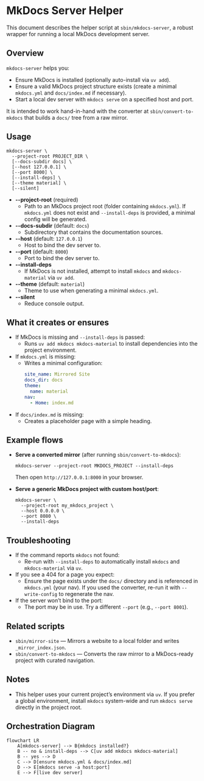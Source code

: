 # MkDocs Server Helper

This document describes the helper script at `sbin/mkdocs-server`, a robust wrapper for running a local MkDocs development server.

## Overview

`mkdocs-server` helps you:

- Ensure MkDocs is installed (optionally auto-install via `uv add`).
- Ensure a valid MkDocs project structure exists (create a minimal `mkdocs.yml` and `docs/index.md` if necessary).
- Start a local dev server with `mkdocs serve` on a specified host and port.

It is intended to work hand-in-hand with the converter at `sbin/convert-to-mkdocs` that builds a `docs/` tree from a raw mirror.

## Usage

```
mkdocs-server \
  --project-root PROJECT_DIR \
  [--docs-subdir docs] \
  [--host 127.0.0.1] \
  [--port 8000] \
  [--install-deps] \
  [--theme material] \
  [--silent]
```

- **--project-root** (required)
  - Path to an MkDocs project root (folder containing `mkdocs.yml`). If `mkdocs.yml` does not exist and `--install-deps` is provided, a minimal config will be generated.
- **--docs-subdir** (default: `docs`)
  - Subdirectory that contains the documentation sources.
- **--host** (default: `127.0.0.1`)
  - Host to bind the dev server to.
- **--port** (default: `8000`)
  - Port to bind the dev server to.
- **--install-deps**
  - If MkDocs is not installed, attempt to install `mkdocs` and `mkdocs-material` via `uv add`.
- **--theme** (default: `material`)
  - Theme to use when generating a minimal `mkdocs.yml`.
- **--silent**
  - Reduce console output.

## What it creates or ensures

- If MkDocs is missing and `--install-deps` is passed:
  - Runs `uv add mkdocs mkdocs-material` to install dependencies into the project environment.
- If `mkdocs.yml` is missing:
  - Writes a minimal configuration:
    ```yaml
    site_name: Mirrored Site
    docs_dir: docs
    theme:
      name: material
    nav:
      - Home: index.md
    ```
- If `docs/index.md` is missing:
  - Creates a placeholder page with a simple heading.

## Example flows

- **Serve a converted mirror** (after running `sbin/convert-to-mkdocs`):
  ```
  mkdocs-server --project-root MKDOCS_PROJECT --install-deps
  ```
  Then open `http://127.0.0.1:8000` in your browser.

- **Serve a generic MkDocs project with custom host/port**:
  ```
  mkdocs-server \
    --project-root my_mkdocs_project \
    --host 0.0.0.0 \
    --port 8080 \
    --install-deps
  ```

## Troubleshooting

- If the command reports `mkdocs` not found:
  - Re-run with `--install-deps` to automatically install `mkdocs` and `mkdocs-material` via `uv`.
- If you see a 404 for a page you expect:
  - Ensure the page exists under the `docs/` directory and is referenced in `mkdocs.yml` (your nav). If you used the converter, re-run it with `--write-config` to regenerate the nav.
- If the server won’t bind to the port:
  - The port may be in use. Try a different `--port` (e.g., `--port 8001`).

## Related scripts

- `sbin/mirror-site` — Mirrors a website to a local folder and writes `_mirror_index.json`.
- `sbin/convert-to-mkdocs` — Converts the raw mirror to a MkDocs-ready project with curated navigation.

## Notes

- This helper uses your current project’s environment via `uv`. If you prefer a global environment, install `mkdocs` system-wide and run `mkdocs serve` directly in the project root.

## Orchestration Diagram

```mermaid
flowchart LR
    A[mkdocs-server] --> B{mkdocs installed?}
    B -- no & install-deps --> C[uv add mkdocs mkdocs-material]
    B -- yes --> D
    C --> D[ensure mkdocs.yml & docs/index.md]
    D --> E[mkdocs serve -a host:port]
    E --> F[live dev server]
```
